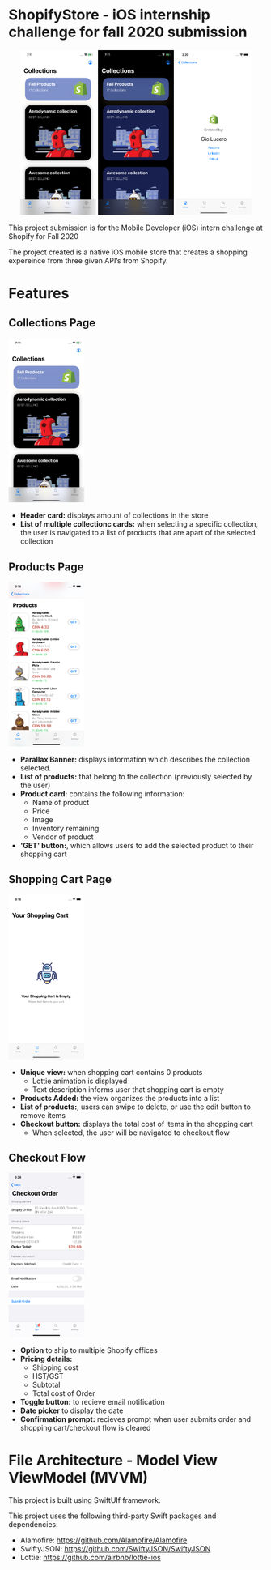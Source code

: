# ShopifyStore - iOS internship challenge for fall 2020 submission

<p float="left" align="center">
<img src="./Documentation/home-screen.png" width="150"/>
<img src="./Documentation/darkmode-screen.png" width="150"/>
<img src="./Documentation/profile-screen.png" width="150"/>
</p>

This project submission is for the Mobile Developer (iOS) intern challenge at Shopify for Fall 2020

The project created is a native iOS mobile store that creates a shopping expereince from three given API’s from Shopify. 

# Features

## Collections Page

<img src="./Documentation/home-screen.png" width="150"/>

* <b>Header card:</b> displays amount of collections in the store
* <b>List of multiple collectionc cards:</b> when selecting a specific collection, the user is navigated to a list of products that are apart of the selected collection


## Products Page
<img src="./Documentation/products-screen.png" width="150"/>

* <b>Parallax Banner:</b> displays information which describes the collection selected.
* <b>List of products:</b> that belong to the collection (previously selected by the user)
* <b>Product card:</b> contains the following information: 
    * Name of product
    * Price
    * Image
    * Inventory remaining
    * Vendor of product
* <b>'GET' button:</b>, which allows users to add the selected product to their shopping cart
    
## Shopping Cart Page
<img src="./Documentation/shoppingcart-screen.png" width="150"/>

* <b>Unique view:</b> when shopping cart contains 0 products
    * Lottie animation is displayed
    * Text description informs user that shopping cart is empty
* <b>Products Added:</b> the view organizes the products into a list
* <b>List of products:</b>, users can swipe to delete, or use the edit button to remove items
* <b>Checkout button:</b> displays the total cost of items in the shopping cart
    * When selected, the user will be navigated to checkout flow
    
## Checkout Flow
<img src="./Documentation/checkout-screen.png" width="150"/>

* <b>Option</b> to ship to multiple Shopify offices
* <b>Pricing details:</b>
    * Shipping cost
    * HST/GST
    * Subtotal
    * Total cost of Order
* <b>Toggle button:</b> to recieve email notification
* <b>Date picker</b> to display the date
* <b>Confirmation prompt:</b> recieves prompt when user submits order and shopping cart/checkout flow is cleared

# File Architecture - Model View ViewModel (MVVM)
This project is built using SwiftUIf framework. 
 
This project uses the following third-party Swift packages and dependencies: 
* Alamofire: https://github.com/Alamofire/Alamofire
* SwiftyJSON: https://github.com/SwiftyJSON/SwiftyJSON
* Lottie: https://github.com/airbnb/lottie-ios




